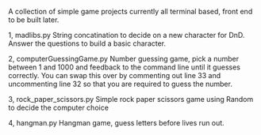 A collection of simple game projects currently all terminal based, front end to be built later.

1, madlibs.py 
    String concatination to decide on a new character for DnD. Answer the questions to build a basic character.

2, computerGuessingGame.py
    Number guessing game, pick a number between 1 and 1000 and feedback to the command line until it guesses correctly. You can swap this over by commenting out line 33 and uncommenting line 32 so that you are required to guess the number.

3, rock_paper_scissors.py
    Simple rock paper scissors game using Random to decide the computer choice

4, hangman.py
    Hangman game, guess letters before lives run out.